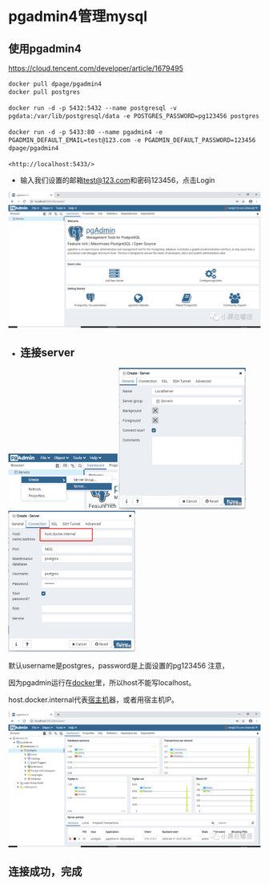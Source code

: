 # pgadmin4管理mysql

## 使用pgadmin4

<https://cloud.tencent.com/developer/article/1679495>

```
docker pull dpage/pgadmin4
docker pull postgres

docker run -d -p 5432:5432 --name postgresql -v pgdata:/var/lib/postgresql/data -e POSTGRES_PASSWORD=pg123456 postgres

docker run -d -p 5433:80 --name pgadmin4 -e PGADMIN_DEFAULT_EMAIL=test@123.com -e PGADMIN_DEFAULT_PASSWORD=123456 dpage/pgadmin4

<http://localhost:5433/>
```

- 输入我们设置的邮箱<test@123.com>和密码123456，点击Login

![img](https://raw.githubusercontent.com/xxxsjan/pic-bed/main/202304140851611.png)

- ## 连接server

<img src="https://raw.githubusercontent.com/xxxsjan/pic-bed/main/202304140851517.png" alt="img" style="zoom:50%;" />

<img src="https://raw.githubusercontent.com/xxxsjan/pic-bed/main/202304140851861.png" alt="img" style="zoom:50%;" />

<img src="https://raw.githubusercontent.com/xxxsjan/pic-bed/main/202304140851606.png" alt="img" style="zoom:50%;" />

默认username是postgres，password是上面设置的pg123456 注意，

因为pgadmin运行在[docker](https://cloud.tencent.com/product/tke?from=10680)里，所以host不能写localhost。

host.docker.internal代表[宿主机](https://cloud.tencent.com/product/cdh?from=10680)器，或者用宿主机IP。

![img](https://raw.githubusercontent.com/xxxsjan/pic-bed/main/202304140851704.png)

## 连接成功，完成
